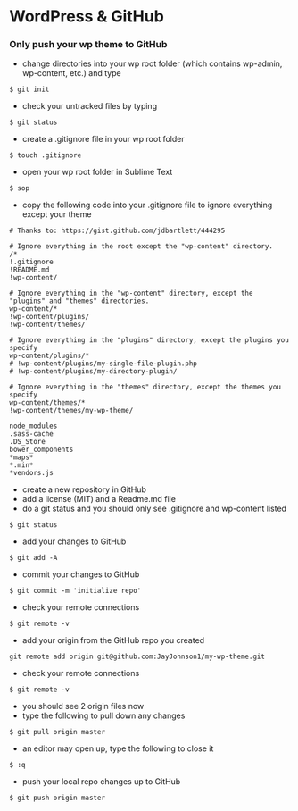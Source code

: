 # WordPress & GitHub

### Only push your wp theme to GitHub
* change directories into your wp root folder (which contains wp-admin, wp-content, etc.) and type 
```
$ git init
```
* check your untracked files by typing
```
$ git status
```
* create a .gitignore file in your wp root folder
```
$ touch .gitignore
```
* open your wp root folder in Sublime Text
```
$ sop
```
* copy the following code into your .gitignore file to ignore everything except your theme
```
# Thanks to: https://gist.github.com/jdbartlett/444295

# Ignore everything in the root except the "wp-content" directory.
/*
!.gitignore
!README.md
!wp-content/

# Ignore everything in the "wp-content" directory, except the "plugins" and "themes" directories.
wp-content/*
!wp-content/plugins/
!wp-content/themes/

# Ignore everything in the "plugins" directory, except the plugins you specify
wp-content/plugins/*
# !wp-content/plugins/my-single-file-plugin.php
# !wp-content/plugins/my-directory-plugin/

# Ignore everything in the "themes" directory, except the themes you specify
wp-content/themes/*
!wp-content/themes/my-wp-theme/

node_modules
.sass-cache
.DS_Store
bower_components
*maps*
*.min*
*vendors.js
```
* create a new repository in GitHub
* add a license (MIT) and a Readme.md file
* do a git status and you should only see .gitignore and wp-content listed
```
$ git status
```
* add your changes to GitHub
```
$ git add -A
```
* commit your changes to GitHub
```
$ git commit -m 'initialize repo'
```
* check your remote connections
```
$ git remote -v
```
* add your origin from the GitHub repo you created
```
git remote add origin git@github.com:JayJohnson1/my-wp-theme.git
```
* check your remote connections
```
$ git remote -v
```
* you should see 2 origin files now
* type the following to pull down any changes
```
$ git pull origin master
```
* an editor may open up, type the following to close it
```
$ :q
```
* push your local repo changes up to GitHub
```
$ git push origin master
```

